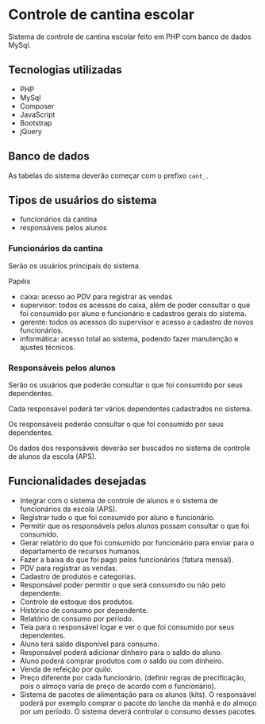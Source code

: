 # Controle de cantina escolar

Sistema de controle de cantina escolar feito em PHP com banco de dados MySql.

## Tecnologias utilizadas

- PHP
- MySql
- Composer
- JavaScript
- Bootstrap
- jQuery

## Banco de dados

As tabelas do sistema deverão começar com o prefixo `cant_`.

## Tipos de usuários do sistema

- funcionários da cantina
- responsáveis pelos alunos

### Funcionários da cantina

Serão os usuários principais do sistema.

Papéis

- caixa: acesso ao PDV para registrar as vendas
- supervisor: todos os acessos do caixa, além de poder consultar o que foi consumido por aluno e funcionário e cadastros gerais do sistema.
- gerente: todos os acessos do supervisor e acesso a cadastro de novos funcionários.
- informática: acesso total ao sistema, podendo fazer manutenção e ajustes técnicos.

### Responsáveis pelos alunos

Serão os usuários que poderão consultar o que foi consumido por seus dependentes.

Cada responsável poderá ter vários dependentes cadastrados no sistema.

Os responsáveis poderão consultar o que foi consumido por seus dependentes.

Os dados dos responsáveis deverão ser buscados no sistema de controle de alunos da escola (APS).

## Funcionalidades desejadas

- Integrar com o sistema de controle de alunos e o sistema de funcionários da escola (APS).
- Registrar tudo o que foi consumido por aluno e funcionário.
- Permitir que os responsáveis pelos alunos possam consultar o que foi consumido.
- Gerar relatório do que foi consumido por funcionário para enviar para o departamento de recursos humanos.
- Fazer a baixa do que foi pago pelos funcionários (fatura mensal).
- PDV para registrar as vendas.
- Cadastro de produtos e categorias.
- Responsável poder permitir o que será consumido ou não pelo dependente.
- Controle de estoque dos produtos.
- Histórico de consumo por dependente.
- Relatório de consumo por período.
- Tela para o responsável logar e ver o que foi consumido por seus dependentes.
- Aluno terá saldo disponível para consumo.
- Responsável poderá adicionar dinheiro para o saldo do aluno.
- Aluno poderá comprar produtos com o saldo ou com dinheiro.
- Venda de refeição por quilo.
- Preço diferente por cada funcionário. (definir regras de precificação, pois o almoço varia de preço de acordo com o funcionário).
- Sistema de pacotes de alimentação para os alunos (kits). O responsável poderá por exemplo comprar o pacote do lanche da manhã e do almoço por um período. O sistema deverá controlar o consumo desses pacotes.
